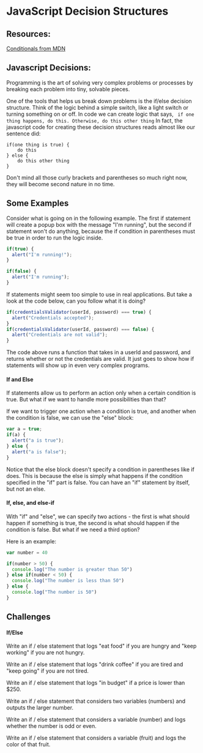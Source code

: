 # JavaScript Decision Structures

## Resources:

<a href="https://developer.mozilla.org/en-US/docs/Learn/JavaScript/Building_blocks/conditionals">Conditionals from MDN </a>

## Javascript Decisions:

Programming is the art of solving very complex problems or processes by breaking each problem into tiny, solvable pieces.

One of the tools that helps us break down problems is the if/else decision structure. Think of the logic behind a simple switch, like a light switch or turning something on or off. In code we can create logic that says,
``` if one thing happens, do this. Otherwise, do this other thing```
In fact, the javascript code for creating these decision structures reads almost like our sentence did:
```
if(one thing is true) {
  	do this
} else {
	do this other thing
}

```
Don't mind all those curly brackets and parentheses so much right now, they will become second nature in no time.

## Some Examples

Consider what is going on in the following example. The first if statement will create a popup box with the message "I'm running", but the second if statement won't do anything, because the if condition in parentheses must be true in order to run the logic inside.

```javascript
if(true) {
  alert("I'm running!");
}

if(false) {
  alert("I'm running");
}

```

If statements might seem too simple to use in real applications. But take a look at the code below, can you follow what it is doing?

```javascript
if(credentialsValidator(userId, password) === true) {
  alert("Credentials accepted");
}
if(credentialsValidator(userId, password) === false) {
  alert("Credentials are not valid");
}
```
The code above runs a function that takes in a userId and password, and returns whether or not the credentials are valid. It just goes to show how if statements will show up in even very complex programs.


#### If and Else

If statements allow us to perform an action only when a certain condition is true. But what if we want to handle more possibilities than that?

If we want to trigger one action when a condition is true, and another when the condition is false, we can use the "else" block:

```javascript
var a = true;
if(a) {
  alert("a is true");
} else {
  alert("a is false");
}
```

Notice that the else block doesn't specify a condition in parentheses like if does. This is because the else is simply what happens if the condition specified in the "if" part is false. You can have an "if" statement by itself, but not an else.


#### If, else, and else-if

With "if" and "else", we can specify two actions - the first is what should happen if something is true, the second is what should happen if the condition is false. But what if we need a third option?

Here is an example:
```javascript
var number = 40

if(number > 50) {
  console.log("The number is greater than 50")
} else if(number < 50) {
  console.log("The number is less than 50")
} else {
  console.log("The number is 50")
}

```



## Challenges

#### If/Else

Write an if / else statement that logs "eat food" if you are hungry and "keep working" if you are not hungry.

Write an if / else statement that logs "drink coffee" if you are tired and "keep going" if you are not tired.   

Write an if / else statement that logs "in budget" if a price is lower than $250.  

Write an if / else statement that considers two variables (numbers) and outputs the larger number.

Write an if / else statement that considers a variable (number) and logs whether the number is odd or even.

Write an if / else statement that considers a variable (fruit) and logs the color of that fruit.

